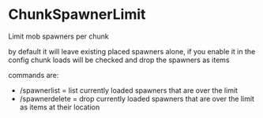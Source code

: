 # ChunkSpawnerLimit
Limit mob spawners per chunk

by default it will leave existing placed spawners alone, if you enable it in the config chunk loads will be checked and drop the spawners as items

commands are:
- /spawnerlist = list currently loaded spawners that are over the limit
- /spawnerdelete = drop currently loaded spawners that are over the limit as items at their location
